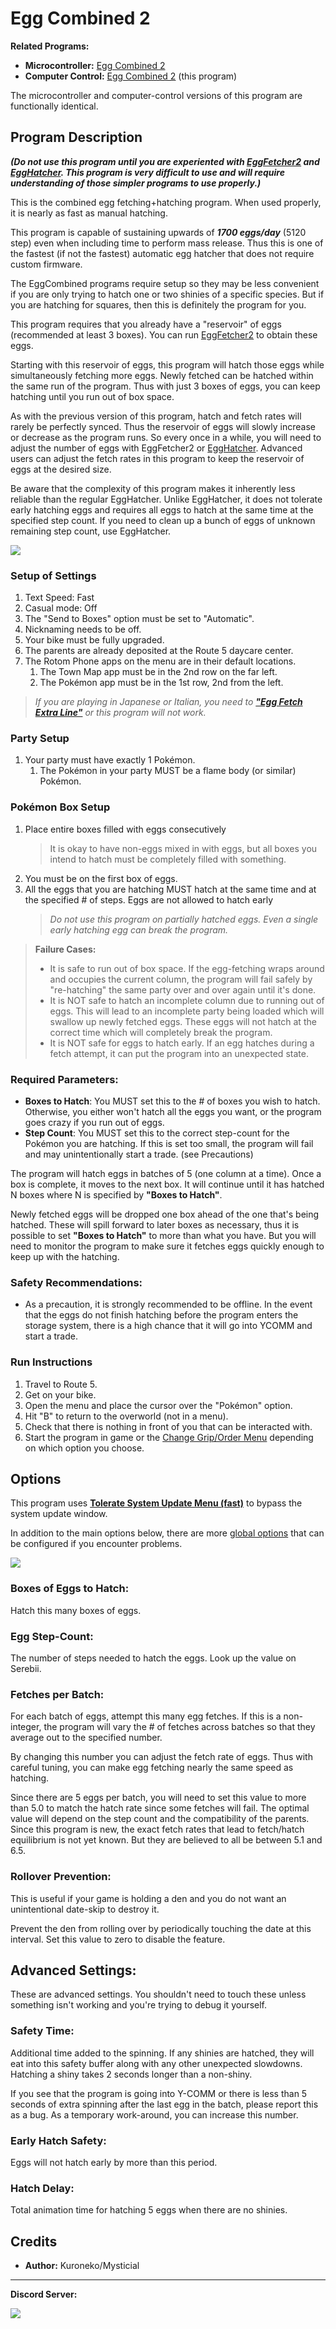 # Egg Combined 2

**Related Programs:**
- **Microcontroller:** [Egg Combined 2](https://github.com/PokemonAutomation/Microcontroller/blob/master/Wiki/Programs/PokemonSwSh/EggCombined2.md)
- **Computer Control:** [Egg Combined 2](https://github.com/PokemonAutomation/ComputerControl/blob/master/Wiki/Programs/PokemonSwSh/EggCombined2.md) (this program)

The microcontroller and computer-control versions of this program are functionally identical.


## Program Description

***(Do not use this program until you are experiented with [EggFetcher2](EggFetcher2.md) and [EggHatcher](EggHatcher.md). This program is very difficult to use and will require understanding of those simpler programs to use properly.)***


This is the combined egg fetching+hatching program. When used properly, it is nearly as fast as manual hatching.

This program is capable of sustaining upwards of ***1700 eggs/day*** (5120 step) even when including time to perform mass release. Thus this is one of the fastest (if not the fastest) automatic egg hatcher that does not require custom firmware.

The EggCombined programs require setup so they may be less convenient if you are only trying to hatch one or two shinies of a specific species. But if you are hatching for squares, then this is definitely the program for you.

This program requires that you already have a "reservoir" of eggs (recommended at least 3 boxes). You can run [EggFetcher2](EggFetcher2.md) to obtain these eggs.

Starting with this reservoir of eggs, this program will hatch those eggs while simultaneously fetching more eggs. Newly fetched can be hatched within the same run of the program. Thus with just 3 boxes of eggs, you can keep hatching until you run out of box space.

As with the previous version of this program, hatch and fetch rates will rarely be perfectly synced. Thus the reservoir of eggs will slowly increase or decrease as the program runs. So every once in a while, you will need to adjust the number of eggs with EggFetcher2 or [EggHatcher](EggHatcher.md). Advanced users can adjust the fetch rates in this program to keep the reservoir of eggs at the desired size.

Be aware that the complexity of this program makes it inherently less reliable than the regular EggHatcher. Unlike EggHatcher, it does not tolerate early hatching eggs and requires all eggs to hatch at the same time at the specified step count. If you need to clean up a bunch of eggs of unknown remaining step count, use EggHatcher.

<img src="images/EggCombined2-0.png">

### Setup of Settings

1. Text Speed: Fast
2. Casual mode: Off
3. The "Send to Boxes" option must be set to "Automatic".
4. Nicknaming needs to be off.
5. Your bike must be fully upgraded.
6. The parents are already deposited at the Route 5 daycare center.
7. The Rotom Phone apps on the menu are in their default locations.
   1. The Town Map app must be in the 2nd row on the far left.
   2. The Pokémon app must be in the 1st row, 2nd from the left.

> *If you are playing in Japanese or Italian, you need to [**"Egg Fetch Extra Line"**](PokemonSettings.md#egg-fetch-extra-line) or this program will not work.*

### Party Setup

1. Your party must have exactly 1 Pokémon.
   1. The Pokémon in your party MUST be a flame body (or similar) Pokémon.

### Pokémon Box Setup

1. Place entire boxes filled with eggs consecutively
   > It is okay to have non-eggs mixed in with eggs, but all boxes you intend to hatch must be completely filled with something.
2. You must be on the first box of eggs.
3. All the eggs that you are hatching MUST hatch at the same time and at the specified # of steps. Eggs are not allowed to hatch early
   > *Do not use this program on partially hatched eggs. Even a single early hatching egg can break the program.*

> **Failure Cases:**
> * It is safe to run out of box space. If the egg-fetching wraps around and occupies the current column, the program will fail safely by "re-hatching" the same party over and over again until it's done.
> * It is NOT safe to hatch an incomplete column due to running out of eggs. This will lead to an incomplete party being loaded which will swallow up newly fetched eggs. These eggs will not hatch at the correct time which will completely break the program.
> * It is NOT safe for eggs to hatch early. If an egg hatches during a fetch attempt, it can put the program into an unexpected state.

### Required Parameters:
- **Boxes to Hatch**: You MUST set this to the # of boxes you wish to hatch. Otherwise, you either won't hatch all the eggs you want, or the program goes crazy if you run out of eggs.
- **Step Count**: You MUST set this to the correct step-count for the Pokémon you are hatching. If this is set too small, the program will fail and may unintentionally start a trade. (see Precautions)

The program will hatch eggs in batches of 5 (one column at a time). Once a box is complete, it moves to the next box. It will continue until it has hatched N boxes where N is specified by **"Boxes to Hatch"**.

Newly fetched eggs will be dropped one box ahead of the one that's being hatched. These will spill forward to later boxes as necessary, thus it is possible to set **"Boxes to Hatch"** to more than what you have. But you will need to monitor the program to make sure it fetches eggs quickly enough to keep up with the hatching.

### Safety Recommendations:
- As a precaution, it is strongly recommended to be offline. In the event that the eggs do not finish hatching before the program enters the storage system, there is a high chance that it will go into YCOMM and start a trade.

### Run Instructions

1. Travel to Route 5.
2. Get on your bike.
3. Open the menu and place the cursor over the "Pokémon" option.
4. Hit "B" to return to the overworld (not in a menu).
5. Check that there is nothing in front of you that can be interacted with.
6. Start the program in game or the [Change Grip/Order Menu](https://github.com/PokemonAutomation/Microcontroller/blob/master/Wiki/Programs/NintendoSwitch/ChangeGripOrderMenu.md) depending on which option you choose.


## Options

This program uses [**Tolerate System Update Menu (fast)**](/Wiki/Programs/NintendoSwitch/FrameworkSettings.md#tolerate-system-update-menu-fast) to bypass the system update window.

In addition to the main options below, there are more [global options](PokemonSettings.md) that can be configured if you encounter problems.

<img src="images/EggCombined2-Settings.png">

### Boxes of Eggs to Hatch:

Hatch this many boxes of eggs.

### Egg Step-Count:

The number of steps needed to hatch the eggs. Look up the value on Serebii.

### Fetches per Batch:

For each batch of eggs, attempt this many egg fetches. If this is a non-integer, the program will vary the # of fetches across batches so that they average out to the specified number.

By changing this number you can adjust the fetch rate of eggs. Thus with careful tuning, you can make egg fetching nearly the same speed as hatching.

Since there are 5 eggs per batch, you will need to set this value to more than 5.0 to match the hatch rate since some fetches will fail. The optimal value will depend on the step count and the compatibility of the parents.
Since this program is new, the exact fetch rates that lead to fetch/hatch equilibrium is not yet known. But they are believed to all be between 5.1 and 6.5.

### Rollover Prevention:

This is useful if your game is holding a den and you do not want an unintentional date-skip to destroy it.

Prevent the den from rolling over by periodically touching the date at this interval. Set this value to zero to disable the feature.

## Advanced Settings:

These are advanced settings. You shouldn't need to touch these unless something isn't working and you're trying to debug it yourself.

### Safety Time:

Additional time added to the spinning. If any shinies are hatched, they will eat into this safety buffer along with any other unexpected slowdowns. Hatching a shiny takes 2 seconds longer than a non-shiny.

If you see that the program is going into Y-COMM or there is less than 5 seconds of extra spinning after the last egg in the batch, please report this as a bug. As a temporary work-around, you can increase this number.

### Early Hatch Safety:

Eggs will not hatch early by more than this period.

### Hatch Delay:

Total animation time for hatching 5 eggs when there are no shinies.


## Credits

- **Author:** Kuroneko/Mysticial


<hr>

**Discord Server:** 

[<img src="https://canary.discordapp.com/api/guilds/695809740428673034/widget.png?style=banner2">](https://discord.gg/cQ4gWxN)

